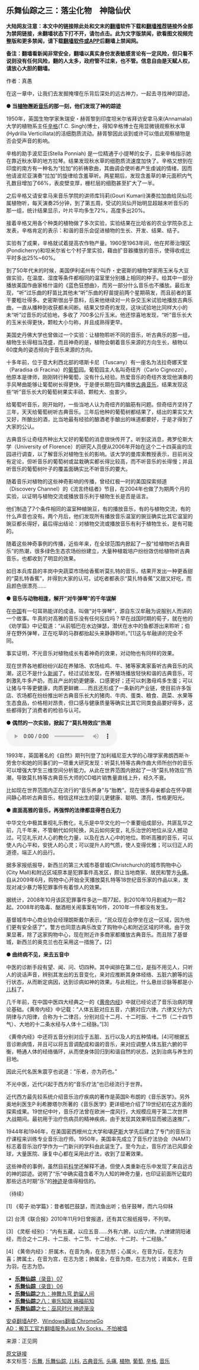  <h2>乐舞仙踪之三：落尘化物　神隐仙伏</h2> <p class="notice"><b>大陆网友注意：本文中的链接除此处和文末的<a href="https://github.com/bannedbook/fanqiang" >翻墙</a>软件下载和<a href="https://github.com/killgcd/justmysocks/blob/master/README.md">翻墙推荐</a>链接外全部为禁网链接，未翻墙状态下打不开，请勿点击。此为文字版禁闻，欲看图文视频完整版和更多禁闻，请下载<a href="https://github.com/bannedbook/fanqiang">翻墙软件或APP</a>后翻墙上禁闻网。</p><p>备注：翻墙看新闻非常安全，翻墙以真实身份发表敏感言论有一定风险，但只看不说则没有任何风险，翻的人太多，政府管不过来，也不管。信息自由是天赋人权，请放心大胆的翻墙。</b></p>  <div class="entry"> <p></p> <p>作者：真愚</p> <p>在这一章中，让我们去发掘掩埋在乐背后深处的远古神力，一起去寻找神的踪迹。</p> <p><strong>● 当<a href="https://www.bannedbook.org/bnews/tag/%e6%a4%8d%e7%89%a9/" class="st_tag internal_tag" rel="tag" title="标签 植物 下的日志">植物</a>邂逅<a href="https://www.bannedbook.org/bnews/tag/%e9%9f%b3%e4%b9%90/" class="st_tag internal_tag" rel="tag" title="标签 音乐 下的日志">音乐</a>的那一刻，他们发现了神的踪迹</strong></p> <p>1950年，英国生物学家朱瑞安・赫胥黎到印度坦米尔省拜访安拿马来(Annamalai)大学的植物系主任<a href="https://www.bannedbook.org/bnews/tag/%e8%be%9b%e6%a0%bc/" class="st_tag internal_tag" rel="tag" title="标签 辛格 下的日志">辛格</a>(T.C. Singh)博士，得知辛格博士在用显微镜观察秋水草(Hydrilla Verticillata)的活细胞质流动。赫胥黎因此谈到或许可以借此观察植物是否会受声音的影响。</p> <p>辛格的助手波尼亚(Stella Ponniah) 是一位精通于小提琴的女子，后来辛格指示她在靠近秋水草的地方拉琴。结果发现秋水草的细胞质流速度加快了。辛格又想到在印度的南方有一种名为“拉加”的祈祷歌曲，其曲调会使听者产生虔诚的情绪，因而他请波尼亚演奏“拉加”的旋律给含羞草听。两星期后，发现含羞草的单元面积内气孔数目增加了66%，表皮壁变厚，栅栏层的细胞甚至扩大了一半。</p> <p>之后辛格又请安拿马来音乐学院的讲师库玛莉(Gouri Kumari)演奏拉加曲给凤仙花属植物听，每天演奏25分钟，到了第五周，受试的凤仙开始明显超越未听音乐的那一组，统计结果显示，叶片平均多生72%，高度多出20%。</p> <p>接着辛格又用各个种类的植物做了多次实验，实验结果在比哈省的农业学院杂志上发表，辛格肯定的表示：和谐的音乐会促进植物的生长、开发、结果、结子。</p> <p>实验有了成果，辛格就试着提高农作物产量。1960至1963年间，他在邦蒂治理区(Pondicherry)和坦米尔省七个村子里实验，藉由扩音器播放的音乐，使得收成比平时多出25%~60%。</p> <p>到了50年代末的时候，美国伊利诺州有个叫乔・史密斯的植物学家用玉米与大豆做实验，在温度、湿度等条件都相同的温室里分别播上相同的种子。给其中一部分播放美国作曲家格什温的《蓝色狂想曲》，而另一部分什么音乐也不播放。最后发现，“听”过乐曲的籽苗比其他未“听”乐曲的籽苗提前两个星期萌发，而且前者的茎干要粗壮得多。史密斯很出乎意料，后来他继续对一片杂交玉米试验地播放古典乐曲，一直从播种到收获都未间断。结果又惊奇的发现，这块试验地比同样大小的未“听”过音乐的试验地，多收了 700多公斤玉米。他还惊喜地发现，“听”音乐长大的玉米长得更快，颗粒大小匀称，并且成熟得更早。</p> <p>美国史丹佛大学也曾做过一个实验：让植物聆听不同的音乐，听古典乐的那一组，植物生长得相当茂盛，而且神奇的是，植物会朝着音乐来源的方向生长，植物以60度角的姿态倾向于音乐来源的方向。</p>  <p>十多年前，位于意大利西北部的塔斯卡尼（Tuscany）有一座名为法拉奇娜天堂（Paradisa di Fracina）的<a href="https://www.bannedbook.org/bnews/tag/%e8%91%a1%e8%90%84/" class="st_tag internal_tag" rel="tag" title="标签 葡萄 下的日志">葡萄</a>园。葡萄园主人名叫奇纽齐（Carlo Cignozzi），他原本是律师，刚刚转行种葡萄，没有什么经验。热爱音乐的奇纽齐发现他演奏的手风琴曲能够让葡萄树长得更快，于是便长期在园内播放<a href="https://www.bannedbook.org/bnews/tag/%E5%8F%A4%E5%85%B8%E9%9F%B3%E4%B9%90/" class="st_tag internal_tag" rel="tag" title="标签 古典音乐 下的日志">古典音乐</a>，结果发现这些“听”音乐长大的葡萄树果实丰硕、颗粒大、虫害少。</p> <p>给葡萄听音乐，刚开始时，一些当地人认为奇纽齐的脑筋有问题。但奇纽齐坚持了三年，天天给葡萄树听古典音乐。三年后他种的葡萄树都结果了，结出的果实又大又好，所酿出的酒，比当地最有经验的酿酒老手酿出的味道都要好，于是才得到了大家的公认。</p> <p>古典音乐让奇纽齐种出大又好的葡萄的消息很快传开了。听到这消息，弗罗伦斯大学（University of Florence）的研究人员便从2006年开始在这个二十四英亩的庄园进行调查，以了解音乐对植物生长的影响。该大学的曼库索教授表示，目前尚没有定论，但听音乐的葡萄树或盆栽确实都长得比较高，而不听音乐的长得慢；并且听音乐的葡萄树叶子的覆盖面确实比不听音乐的要大。</p> <p>随着音乐对植物的这些神奇影响的传播，曾经红极一时的美国探索频道（Discovery Channel）的《流言终结者》节目，在2004年也做了为期两个月的实验，以证明与植物交流或播放音乐利于植物生长是否是谣言。</p> <p>他们制造了7个条件相同的温室种植豌豆，有的播放音乐，有的与植物交流，有的什么声音也没有。两个月后，他们发现所有播放音乐温室的豌豆确实比其它温室的豌豆都长得好，最后得出结论：对植物交流或播放音乐有利于植物生长，是有可能的。</p> <p>随着这些神奇事例的传播，近些年来，在全球范围内掀起了一股“给植物听古典音乐”的热潮，很多绿色生态农场纷纷建立，大量种植栽培户纷纷效仿给植物听古典音乐，也都收到了明显的效果。</p> <p>如日本兵库县的丰岗中央蔬菜市场给香蕉听莫扎特的音乐，结果开发出一种更香甜的“莫扎特香蕉”，并得到大家的认可。试吃者都表示“莫扎特香蕉”又甜又好吃，而且颜色很漂亮……</p> <p><strong>● 音乐与动物相逢，解开“对牛弹琴”的千年误解</strong></p> <p>在<span class='wp_keywordlink_affiliate'><a href="https://www.bannedbook.org/" title="中国" target="_blank">中国</a></span>有一句耳熟能详的成语，叫做“对牛弹琴”，源自东汉牟融为说服别人而讲的一个故事。牛真的对高雅的音乐没有任何反应吗？早在战国时期的荀子，就在他的《劝学篇》中记载道：“从前瓠巴在水边弹瑟，潜伏在水中的鱼都游出来聆听；伯牙在野外弹琴，正在吃草的马群都抬起头来静静聆听。”[1]这与牟融讲的完全不同。</p> <p>事实证明，不光音乐对植物成长有着神奇的效果，对动物也有同样的效果。</p> <p>现在世界各地都纷纷兴起在养殖场、农场给鸡、牛、猪等家禽家畜听古典音乐的风潮，这已不是什么<span class='wp_keywordlink_affiliate'><a href="https://www.bannedbook.org/" title="新闻">新闻</a></span>了。经过试验发现，在养殖场播放轻快和谐的古典音乐，可刺激乳牛多产奶，而且产出的奶更健康、口感更好；还可以刺激母鸡多生蛋；可以让猪与牛等更健康，肉质更鲜嫩……而且还形成了一条新的产业链，使目前许多饭店、农场都在纷纷推出听古典音乐长大的猪肉、牛肉、蛋类、粮食、蔬菜、水果等生态食品，价格相对昂贵，但口感与健康质量等确实比其它同类食品要好得多，这些都得到了消费者的检验与认可。</p>  <p><strong>● 偶然的一次实验，掀起了“莫扎特效应”热潮</strong><br /> <audio controls="controls"><source src="https://www.zhengjian.org/sites/default/files/files/2018/12/248806_1546271847.mp3" type="audio/mpeg" /></audio></p> <p>1993年，英国著名的《自然》期刊刊登了加利福尼亚大学的心理学家弗朗西斯·h·劳舍尔和她的同事们的一项重大研究发现：听莫扎特等古典作曲大师所创作的音乐可以增强大学生三维空间分析能力。从此在世界范围内掀起了一场“莫扎特效应”热潮，导致莫扎特等古典音乐大师的CD唱片销售量直线上升，经久不衰。</p> <p>比如现在世界范围内正在流行的“音乐养身”与“胎教”。现在很多母亲都会在怀孕期间静心聆听古典音乐，相信这样出生的婴儿更健康、聪明、漂亮，性格更阳光。</p> <p><strong>● 直面高雅的音乐，再强悍的法律都显得苍白无力</strong></p> <p>中华文化中极其重视礼乐教化，礼乐是中华文化的一个重要组成部分。共匪乱华之前，几千年来，不管朝代如何轮换，风云如何突变，礼乐治世的地位从没人撼动过。可见礼乐对人心的教化力量，以及在古人心中的地位。聆听高雅的音乐，可以使人内心平和，安抚人的心灵；可以提升人的气质，使人变得优雅；可以归正人的道德，端正人的品行。</p> <p>据多家报纸报导，新西兰的第三大城市基督城(Christchurch)的城市购物中心(City Mall)和附近区域原本是犯罪事件高发区，颇让当地商家、居民和警方<a href="https://www.bannedbook.org/bnews/tag/%e5%a4%b4%e7%97%9b/" class="st_tag internal_tag" rel="tag" title="标签 头痛 下的日志">头痛</a>。自从2009年6月，购物中心开始全天播放莫扎特等18世纪音乐家的作品以来，发现对减少暴力等犯罪事件有着惊人的效果。</p> <p>据统计，2008年10月该区犯罪事件多达一周77起，到2010年10月剧减为一周2起。2008年的吸毒、酗酒相关闹事案有16件，2010年一件都没有发生。</p> <p>基督城市中心商业协会经理朗斯戴尔表示，“民众现在会停坐在这一区域，因为他们更有安全感了”。警方也同意古典乐改变了购物中心和附近区域的环境。由于效果显著，除了这家购物中心，现在附近许多商家都播放古典音乐。而且除了基督城，新西兰的奥克兰也在采用这一措施了。[2]</p> <p><strong>● 曲终病不见，来去五音中</strong></p> <p>中医的诊断手段有望、闻、问、切四种。其中闻排在第二位，是指不用见人，只听人的说话声音，辨别其发出的五音变化，来对应推断其身体经络、五脏六腑等的运行状态，从而断定病因，达到诊病如神的效果。与此相比，什么悬丝诊脉等都是小<a href="https://www.bannedbook.org/bnews/tag/%E5%84%BF%E7%A7%91/" class="st_tag internal_tag" rel="tag" title="标签 儿科 下的日志">儿科</a>了。</p> <p>几千年前，在中国中医四大经典之一的《<span class='wp_keywordlink'><a href="https://www.bannedbook.org/forum24/topic3903.html" title="《黄帝内经》" target="_blank">黄帝内经</a></span>》中就已经论述了音乐治病的理论基础。《黄帝内经》中记载：“人体五脏对应五音，六腑对应六律。六律又分为六阴律与六阳律，合称为十二律吕，分别对应十二月、十二时辰、十二节（二十四节气）、大地的十二条水经与人体十二经脉。”[3]</p>  <p>《黄帝内经》中还将五音分别对应于五脏、五行以及人的五种情绪。[4]可根据五音诊断病情，并且可以将五音调配成和谐的音乐，来对应调整人体五脏六腑的平衡，畅通人体的经络循环，从而使身体回归到和谐自然的状态，达到治病与养生的目地。</p> <p>因此元代名医朱震亨也说道：“乐者，亦为药也。”</p> <p>不光中医，近代兴起于西方的“音乐疗法”也已经流行于世界。</p> <p>近代西方最先较系统介绍音乐治疗疾病的著作是英国R·布朗的《音乐医学》。另外奥地利医生P·利希滕塔尔所著的《音乐医学》更详细地介绍了19世纪初在这方面的探索成果。19世纪中叶，音乐疗法曾在欧洲一度风行，大规模应用于第二次世界大战期间。最初用于治疗伤病员的精神疾病，由于发现其效果明显而被迅速推广。</p> <p>1944年和1946年，在美国密西根州立大学和堪<span class='wp_keywordlink'><a href="https://www.bannedbook.org/forum5/topic42.html" title="萨斯、诚信与自救" target="_blank">萨斯</a></span>大学先后建立了专门的音乐治疗课程来训练专业音乐治疗师。1950年，美国率先成立了音乐疗法协会（NAMT）标志着音乐治疗学作为一门新兴的学科由此诞生了。至今为止，音乐疗法已风靡全球，大量医院、康复中心都在采用此疗法，收到了显著效果。</p> <p>这些神奇的事例，虽然目前<span class='wp_keywordlink'><a href="https://www.bannedbook.org/forum11/topic309.html" title="禁片：“科学”的棍子" target="_blank">科学</a></span>还解释不通，但使人类重新在乐中发现了来自远古的神的踪迹。说明了“乐”中确实蕴含着不为人知的神奇力量，也印证前面所记载的那些远古时期“乐”的<span class='wp_keywordlink'><a href="https://www.bannedbook.org/forum3/topic69.html" title="电子书：神迹" target="_blank">神迹</a></span>是值得相信的。</p> <p>（待续）</p> <p>[1] 《荀子‧劝学篇》：昔者瓠巴鼓瑟，而流鱼出听；伯牙鼓琴，而六马仰秣</p> <p>[2] 台湾《联合报》2010年11月9日曾报道，还有其它报纸报导，不列举。</p> <p>[3] 《灵枢·经别》：“内有五藏，以应五音……外有六腑，以应六律。六律建阴阳诸经，而合之十二月、十二辰、十二节、十二经水、十二时、十二经脉。”</p> <p>[4] 《黄帝内经》：肝属木，在音为角，在志为怒；心属火，在音为征，在志为喜；脾属土，在音为宫，在志为思；肺属金，在音为商，在志为忧；肾属水，在音为羽，在志为恐。</p>  <ul class='op-related-articles' title='相关阅读'> <li><a href='https://www.bannedbook.org/bnews/tculture/20190219/1083306.html' target='_blank'><b>乐舞仙踪</b>（录音）07</a></li> <li><a href='https://www.bannedbook.org/bnews/tculture/20190217/1082307.html' target='_blank'><b>乐舞仙踪</b>（录音）06</a></li> <li><a href='https://www.bannedbook.org/bnews/tculture/20170718/793528.html' target='_blank'><b>乐舞仙踪</b>之九：神舞九穹 韵留人间</a></li> <li><a href='https://www.bannedbook.org/bnews/tculture/20170717/792953.html' target='_blank'><b>乐舞仙踪</b>之八：审乐知政 祸福前知</a></li> <li><a href='https://www.bannedbook.org/bnews/tculture/20190101/792550.html' target='_blank'><b>乐舞仙踪</b>之七：巫风时兴 神迹渐没</a></li> </ul> <div class="texttj"> <a href="https://github.com/bannedbook/fanqiang/wiki/%E7%A6%81%E9%97%BB%E7%BD%91%E5%AE%89%E5%8D%93%E7%BF%BB%E5%A2%99%E6%96%B0%E9%97%BBAPP" target="_blank">安卓翻墙APP</a>、<a href="https://github.com/bannedbook/fanqiang/wiki/Chrome%E4%B8%80%E9%94%AE%E7%BF%BB%E5%A2%99%E5%8C%85" target="_blank">Windows翻墙:ChromeGo</a><br/> <a href="https://github.com/killgcd/justmysocks/blob/master/README.md" target="_blank">AD：搬瓦工官方翻墙服务Just My Socks，不怕被墙</a> </div><p>来源：正见网</p><a name='sharetosocial'></a>         <div><a href='https://www.bannedbook.org/bnews/tculture/20190101/1056889.html'>原文链接</a></div>  </div><!--END ENTRY--> <div class="postfooter"> <div>本文标签：<a href="https://www.bannedbook.org/bnews/tag/%E4%B9%90%E8%88%9E/" rel="tag">乐舞</a>, <a href="https://www.bannedbook.org/bnews/tag/%E4%B9%90%E8%88%9E%E4%BB%99%E8%B8%AA/" rel="tag">乐舞仙踪</a>, <a href="https://www.bannedbook.org/bnews/tag/%E5%84%BF%E7%A7%91/" rel="tag">儿科</a>, <a href="https://www.bannedbook.org/bnews/tag/%E5%8F%A4%E5%85%B8%E9%9F%B3%E4%B9%90/" rel="tag">古典音乐</a>, <a href="https://www.bannedbook.org/bnews/tag/%e5%a4%b4%e7%97%9b/" rel="tag">头痛</a>, <a href="https://www.bannedbook.org/bnews/tag/%e6%a4%8d%e7%89%a9/" rel="tag">植物</a>, <a href="https://www.bannedbook.org/bnews/tag/%e8%91%a1%e8%90%84/" rel="tag">葡萄</a>, <a href="https://www.bannedbook.org/bnews/tag/%e8%be%9b%e6%a0%bc/" rel="tag">辛格</a>, <a href="https://www.bannedbook.org/bnews/tag/%e9%9f%b3%e4%b9%90/" rel="tag">音乐</a></div>  </div><!--END POSTFOOTER--> 